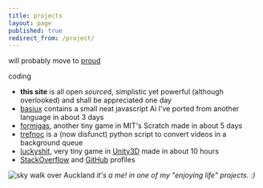 ```yaml
---
title: projects
layout: page
published: true
redirect_from: /project/
---
```


will probably move to [proud](/proud)

coding

- **this site** is all open *source*d, simplistic yet powerful (although overlooked) and shall be appreciated one day
- [basiux](http://basiux.org) contains a small neat javascript Ai I've ported from another language in about 3 days
- [formigas](http://scratch.mit.edu/projects/17273607/#player), another tiny game in MIT's Scratch made in about 5 days
- [trefnoc](/trefnoc) is a (now disfunct) python script to convert videos in a background queue
- [luckyshit](/luckyshit), very tiny game in [Unity3D](http://answers.unity3d.com/users/822/cawas.html) made in about 10 hours
- [StackOverflow](http://stackoverflow.com/story/cauerego) and [GitHub](https://github.com/cauerego) profiles

![sky walk over Auckland](skywalkcauerecorte.jpg)
*it's a me! in one of my "enjoying life" projects. :)*
